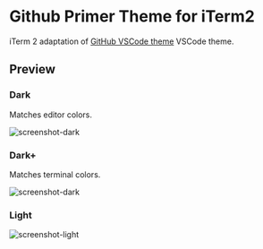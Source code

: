 # Github Primer Theme for iTerm2
iTerm 2 adaptation of [GitHub VSCode theme](https://github.com/primer/github-vscode-theme) VSCode theme.


## Preview

### Dark
Matches editor colors.

![screenshot-dark](https://github.com/fcaldera/github-primer-iterm2/blob/master/screenshot-dark.png)

### Dark+
Matches terminal colors.

![screenshot-dark](https://github.com/fcaldera/github-primer-iterm2/blob/master/screenshot-dark+.png)

### Light

![screenshot-light](https://github.com/fcaldera/github-primer-iterm2/blob/master/screenshot-light.png)
 
